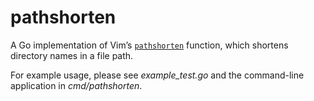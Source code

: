 pathshorten
===========

A Go implementation of Vim’s [`pathshorten`][] function, which shortens
directory names in a file path.

For example usage, please see *example_test.go* and the command-line
application in *cmd/pathshorten*.

  [`pathshorten`]: <https://vimhelp.org/builtin.txt.html#pathshorten%28%29>
